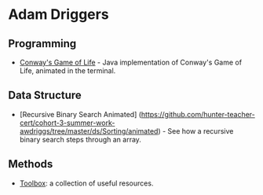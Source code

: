 # Adam Driggers

## Programming
- [Conway's Game of Life](https://github.com/hunter-teacher-cert/cohort-3-summer-work-awdriggs/tree/master/programming/4/extra) - Java implementation of Conway's Game of Life, animated in the terminal.

## Data Structure
- [Recursive Binary Search Animated] (https://github.com/hunter-teacher-cert/cohort-3-summer-work-awdriggs/tree/master/ds/Sorting/animated) - See how a recursive binary search steps through an array.

## Methods
- [Toolbox](https://github.com/hunter-teacher-cert/cohort-3-summer-work-awdriggs/tree/master/methods/toolbox): a collection of useful resources.
